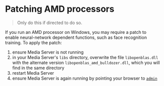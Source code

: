# Patching AMD processors

> Only do this if directed to do so.

If you run an AMD processor on Windows, you may require a patch to enable neural-network dependent functions, such as face recognition training.  To apply the patch:

1. ensure Media Server is not running
2. in your Media Server's `libs` directory, overwrite the file `libopenblas.dll` with the alternate version `libopenblas_amd_bulldozer.dll`, which you will find in the same directory
3. restart Media Server
4. ensure Media Server is again running by pointing your browser to [`admin`](http://localhost:14000/a=admin)
